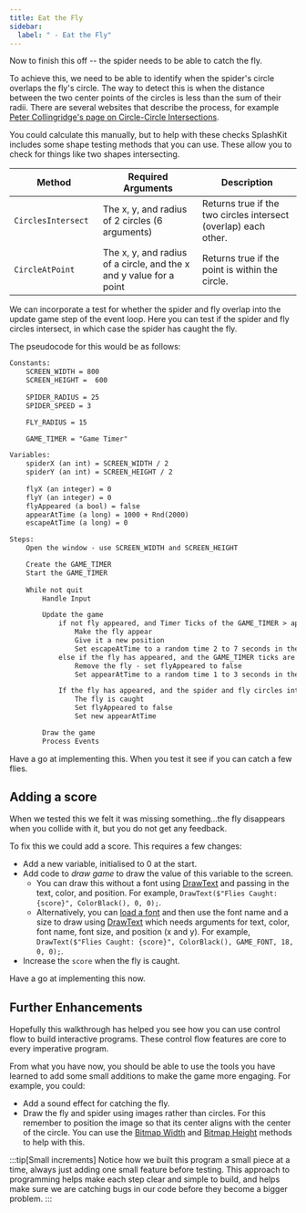 ```yaml
---
title: Eat the Fly
sidebar:
  label: " - Eat the Fly"
---
```


Now to finish this off -- the spider needs to be able to catch the fly.

To achieve this, we need to be able to identify when the spider's circle overlaps the fly's circle. The way to detect this is when the distance between the two center points of the circles is less than the sum of their radii. There are several websites that describe the process, for example [Peter Collingridge's page on Circle-Circle Intersections](https://www.petercollingridge.co.uk/tutorials/computational-geometry/circle-circle-intersections/).

You could calculate this manually, but to help with these checks SplashKit includes some shape testing methods that you can use. These allow you to check for things like two shapes intersecting.

| <div style="width:140px">**Method**</div> | **Required Arguments** |**Description** |
|-----------|------------------------|----------------|
|`CirclesIntersect`| The x, y, and radius of 2 circles (6 arguments) | Returns true if the two circles intersect (overlap) each other. |
|`CircleAtPoint`| The x, y, and radius of a circle, and the x and y value for a point | Returns true if the point is within the circle. |

<!-- **TODO: Add CircleAtPoint to SplashKit** -->

We can incorporate a test for whether the spider and fly overlap into the update game step of the event loop. Here you can test if the spider and fly circles intersect, in which case the spider has caught the fly.

The pseudocode for this would be as follows:

```txt
Constants:
    SCREEN_WIDTH = 800
    SCREEN_HEIGHT =  600
    
    SPIDER_RADIUS = 25
    SPIDER_SPEED = 3

    FLY_RADIUS = 15

    GAME_TIMER = "Game Timer"

Variables:
    spiderX (an int) = SCREEN_WIDTH / 2
    spiderY (an int) = SCREEN_HEIGHT / 2
    
    flyX (an integer) = 0
    flyY (an integer) = 0
    flyAppeared (a bool) = false
    appearAtTime (a long) = 1000 + Rnd(2000)
    escapeAtTime (a long) = 0

Steps:
    Open the window - use SCREEN_WIDTH and SCREEN_HEIGHT

    Create the GAME_TIMER
    Start the GAME_TIMER
    
    While not quit
        Handle Input

        Update the game
            if not fly appeared, and Timer Ticks of the GAME_TIMER > appearAtTime
                Make the fly appear
                Give it a new position
                Set escapeAtTime to a random time 2 to 7 seconds in the future
            else if the fly has appeared, and the GAME_TIMER ticks are > escapeAtTime
                Remove the fly - set flyAppeared to false
                Set appearAtTime to a random time 1 to 3 seconds in the future

            If the fly has appeared, and the spider and fly circles intersect
                The fly is caught
                Set flyAppeared to false
                Set new appearAtTime  

        Draw the game
        Process Events
```

Have a go at implementing this. When you test it see if you can catch a few flies.

## Adding a score

When we tested this we felt it was missing something...the fly disappears when you collide with it, but you do not get any feedback.

To fix this we could add a score. This requires a few changes:

- Add a new variable, initialised to 0 at the start.
- Add code to *draw game* to draw the value of this variable to the screen.
  - You can draw this without a font using [DrawText](https://splashkit.io/api/graphics/#draw-text-no-font-no-size) and passing in the text, color, and position. For example, `DrawText($"Flies Caught: {score}", ColorBlack(), 0, 0);`.
  - Alternatively, you can [load a font](https://splashkit.io/api/graphics/#load-font) and then use the font name and a size to draw using [DrawText](https://splashkit.io/api/graphics/#draw-text-font-as-string) which needs arguments for text, color, font name, font size, and position (x and y). For example, `DrawText($"Flies Caught: {score}", ColorBlack(), GAME_FONT, 18, 0, 0);`.
- Increase the `score` when the fly is caught.

Have a go at implementing this now.

## Further Enhancements

Hopefully this walkthrough has helped you see how you can use control flow to build interactive programs. These control flow features are core to every imperative program.

From what you have now, you should be able to use the tools you have learned to add some small additions to make the game more engaging. For example, you could:

- Add a sound effect for catching the fly.
- Draw the fly and spider using images rather than circles. For this remember to position the image so that its center aligns with the center of the circle. You can use the [Bitmap Width](https://splashkit.io/api/graphics/#bitmap-width-of-bitmap-named) and [Bitmap Height](https://splashkit.io/api/graphics/#bitmap-height-of-bitmap-named) methods to help with this.

:::tip[Small increments]
Notice how we built this program a small piece at a time, always just adding one small feature before testing. This approach to programming helps make each step clear and simple to build, and helps make sure we are catching bugs in our code before they become a bigger problem.
:::
